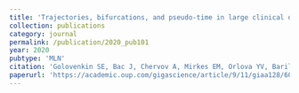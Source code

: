 ```yaml
---
title: 'Trajectories, bifurcations, and pseudo-time in large clinical datasets: applications to myocardial infarction and diabetes data'
collection: publications
category: journal
permalink: /publication/2020_pub101
year: 2020
pubtype: 'MLN'
citation: 'Golovenkin SE, Bac J, Chervov A, Mirkes EM, Orlova YV, Barillot E, Gorban AN, Zinovyev A. <a href='https://academic.oup.com/gigascience/article/9/11/giaa128/6006352'>Trajectories, bifurcations, and pseudo-time in large clinical datasets: applications to myocardial infarction and diabetes data</a>. Gigascience. 2020. 9(11):giaa128'
paperurl: 'https://academic.oup.com/gigascience/article/9/11/giaa128/6006352'
---
```


